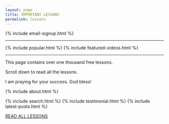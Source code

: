```yaml
---
layout: page
title: IMPORTANT LESSONS
permalink: lessons
---
```

{% include email-signup.html %}
<br>
<hr>
{% include popular.html %}
{% include featured-videos.html %}
<hr>
This page contains over one thousand free lessons.

Scroll down to read all the lessons.

I am praying for your success. God bless!

{% include about.html %}


{% include search.html %}
{% include testimonial.html %}
{% include latest-posts.html %}

<a href="https://callcentertrainingtips.com/archive" class="button">READ ALL LESSONS</a>